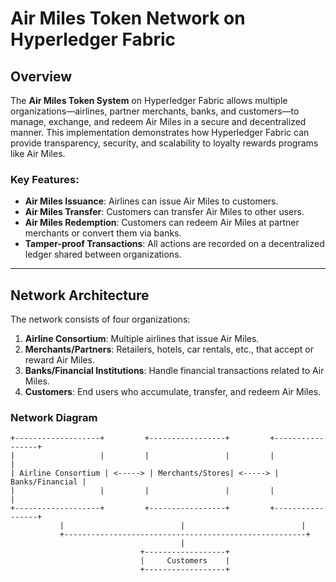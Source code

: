 # Air Miles Token Network on Hyperledger Fabric

## Overview

The **Air Miles Token System** on Hyperledger Fabric allows multiple organizations—airlines, partner merchants, banks, and customers—to manage, exchange, and redeem Air Miles in a secure and decentralized manner. This implementation demonstrates how Hyperledger Fabric can provide transparency, security, and scalability to loyalty rewards programs like Air Miles.

### Key Features:
- **Air Miles Issuance**: Airlines can issue Air Miles to customers.
- **Air Miles Transfer**: Customers can transfer Air Miles to other users.
- **Air Miles Redemption**: Customers can redeem Air Miles at partner merchants or convert them via banks.
- **Tamper-proof Transactions**: All actions are recorded on a decentralized ledger shared between organizations.
  
---

## Network Architecture

The network consists of four organizations:

1. **Airline Consortium**: Multiple airlines that issue Air Miles.
2. **Merchants/Partners**: Retailers, hotels, car rentals, etc., that accept or reward Air Miles.
3. **Banks/Financial Institutions**: Handle financial transactions related to Air Miles.
4. **Customers**: End users who accumulate, transfer, and redeem Air Miles.

### Network Diagram

```plaintext
+-------------------+         +-----------------+         +-----------------+
|                   |         |                 |         |                 |
| Airline Consortium | <-----> | Merchants/Stores| <-----> | Banks/Financial |
|                   |         |                 |         |                 |
+-------------------+         +-----------------+         +-----------------+
           |                          |                          |
           +------------------------------------------------------+
                                      |
                             +------------------+
                             |     Customers    |
                             +------------------+
